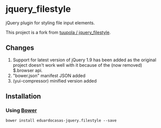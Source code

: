 <h1>jquery_filestyle</h1>

jQuery plugin for styling file input elements.

This project is a fork from  <a href="https://github.com/tuupola/jquery_filestyle">tuupola / jquery_filestyle</a>.

<h2>Changes</h2>

<ol>
<li>Support for latest version of jQuery 1.9 has been added as the original project doesn't work well with it because of the (now removed) $.browser api.</li>
<li>"bower.json" manifest JSON added</li>
<li>(yui-compressor) minified version added</li>
</ol>

<h2>Installation</h2>

<h3>Using <a href="http://bower.io/">Bower</a></h3>

<code>bower install eduardocasas-jquery.filestyle --save</code>
